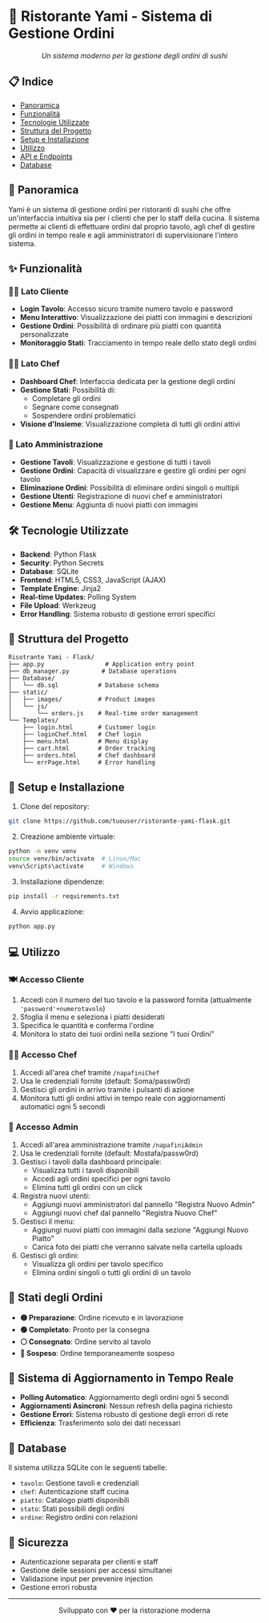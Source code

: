 # 🍣 Ristorante Yami - Sistema di Gestione Ordini

<div align="center">
  <p><em>Un sistema moderno per la gestione degli ordini di sushi</em></p>
</div>

## 📋 Indice
- [Panoramica](#-panoramica)
- [Funzionalità](#-funzionalità)
- [Tecnologie Utilizzate](#-tecnologie-utilizzate)
- [Struttura del Progetto](#-struttura-del-progetto)
- [Setup e Installazione](#-setup-e-installazione)
- [Utilizzo](#-utilizzo)
- [API e Endpoints](#-api-e-endpoints)
- [Database](#-database)

## 🎯 Panoramica
Yami è un sistema di gestione ordini per ristoranti di sushi che offre un'interfaccia intuitiva sia per i clienti che per lo staff della cucina. Il sistema permette ai clienti di effettuare ordini dal proprio tavolo, agli chef di gestire gli ordini in tempo reale e agli amministratori di supervisionare l'intero sistema.

## ✨ Funzionalità

### 👩‍💼 Lato Cliente
- **Login Tavolo**: Accesso sicuro tramite numero tavolo e password
- **Menu Interattivo**: Visualizzazione dei piatti con immagini e descrizioni
- **Gestione Ordini**: Possibilità di ordinare più piatti con quantità personalizzate
- **Monitoraggio Stati**: Tracciamento in tempo reale dello stato degli ordini

### 👨‍🍳 Lato Chef
- **Dashboard Chef**: Interfaccia dedicata per la gestione degli ordini
- **Gestione Stati**: Possibilità di:
  - Completare gli ordini
  - Segnare come consegnati
  - Sospendere ordini problematici
- **Visione d'Insieme**: Visualizzazione completa di tutti gli ordini attivi

### 👥 Lato Amministrazione
- **Gestione Tavoli**: Visualizzazione e gestione di tutti i tavoli
- **Gestione Ordini**: Capacità di visualizzare e gestire gli ordini per ogni tavolo
- **Eliminazione Ordini**: Possibilità di eliminare ordini singoli o multipli
- **Gestione Utenti**: Registrazione di nuovi chef e amministratori
- **Gestione Menu**: Aggiunta di nuovi piatti con immagini

## 🛠 Tecnologie Utilizzate
- **Backend**: Python Flask
- **Security**: Python Secrets
- **Database**: SQLite
- **Frontend**: HTML5, CSS3, JavaScript (AJAX)
- **Template Engine**: Jinja2
- **Real-time Updates**: Polling System
- **File Upload**: Werkzeug
- **Error Handling**: Sistema robusto di gestione errori specifici

## 📂 Struttura del Progetto
```
Risotrante Yami - Flask/
├── app.py                 # Application entry point
├── db_manager.py         # Database operations
├── Database/
│   └── db.sql           # Database schema
├── static/
│   ├── images/          # Product images
│   └── js/
│       └── orders.js    # Real-time order management
└── Templates/
    ├── login.html       # Customer login
    ├── loginChef.html   # Chef login
    ├── menu.html        # Menu display
    ├── cart.html        # Order tracking
    ├── orders.html      # Chef dashboard
    └── errPage.html     # Error handling
```

## 🚀 Setup e Installazione
1. Clone del repository:
```bash
git clone https://github.com/tuouser/ristorante-yami-flask.git
```

2. Creazione ambiente virtuale:
```bash
python -m venv venv
source venv/bin/activate  # Linux/Mac
venv\Scripts\activate     # Windows
```

3. Installazione dipendenze:
```bash
pip install -r requirements.txt
```

4. Avvio applicazione:
```bash
python app.py
```

## 💻 Utilizzo

### 🍽 Accesso Cliente
1. Accedi con il numero del tuo tavolo e la password fornita (attualmente `'password'+numerotavolo`)
2. Sfoglia il menu e seleziona i piatti desiderati
3. Specifica le quantità e conferma l'ordine
4. Monitora lo stato dei tuoi ordini nella sezione "I tuoi Ordini"

### 👨‍🍳 Accesso Chef
1. Accedi all'area chef tramite `/napafiniChef`
2. Usa le credenziali fornite (default: Soma/passw0rd)
3. Gestisci gli ordini in arrivo tramite i pulsanti di azione
4. Monitora tutti gli ordini attivi in tempo reale con aggiornamenti automatici ogni 5 secondi

### 👥 Accesso Admin
1. Accedi all'area amministrazione tramite `/napafiniAdmin`
2. Usa le credenziali fornite (default: Mostafa/passw0rd)
3. Gestisci i tavoli dalla dashboard principale:
   - Visualizza tutti i tavoli disponibili
   - Accedi agli ordini specifici per ogni tavolo
   - Elimina tutti gli ordini con un click
4. Registra nuovi utenti:
   - Aggiungi nuovi amministratori dal pannello "Registra Nuovo Admin"
   - Aggiungi nuovi chef dal pannello "Registra Nuovo Chef"
5. Gestisci il menu:
   - Aggiungi nuovi piatti con immagini dalla sezione "Aggiungi Nuovo Piatto"
   - Carica foto dei piatti che verranno salvate nella cartella uploads
6. Gestisci gli ordini:
   - Visualizza gli ordini per tavolo specifico
   - Elimina ordini singoli o tutti gli ordini di un tavolo

## 🔄 Stati degli Ordini
- **🟡 Preparazione**: Ordine ricevuto e in lavorazione
- **🟢 Completato**: Pronto per la consegna
- **⚪ Consegnato**: Ordine servito al tavolo
- **🔴 Sospeso**: Ordine temporaneamente sospeso

## 🔄 Sistema di Aggiornamento in Tempo Reale
- **Polling Automatico**: Aggiornamento degli ordini ogni 5 secondi
- **Aggiornamenti Asincroni**: Nessun refresh della pagina richiesto
- **Gestione Errori**: Sistema robusto di gestione degli errori di rete
- **Efficienza**: Trasferimento solo dei dati necessari

## 💾 Database
Il sistema utilizza SQLite con le seguenti tabelle:
- `tavolo`: Gestione tavoli e credenziali
- `chef`: Autenticazione staff cucina
- `piatto`: Catalogo piatti disponibili
- `stato`: Stati possibili degli ordini
- `ordine`: Registro ordini con relazioni

## 🔐 Sicurezza
- Autenticazione separata per clienti e staff
- Gestione delle sessioni per accessi simultanei
- Validazione input per prevenire injection
- Gestione errori robusta

---
<div align="center">
  <p>Sviluppato con ❤️ per la ristorazione moderna</p>
</div>
